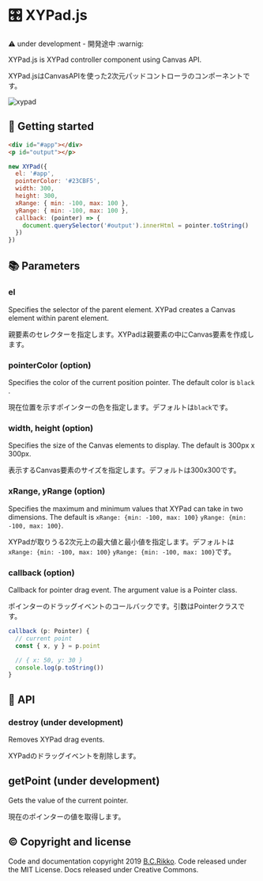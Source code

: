 # :control_knobs: XYPad.js

:warning: under development - 開発途中 :warnig:

XYPad.js is XYPad controller component using Canvas API.

XYPad.jsはCanvasAPIを使った2次元パッドコントローラのコンポーネントです。

![xypad](https://user-images.githubusercontent.com/5305599/63904838-49be1f80-ca4d-11e9-99f1-e7a147132d1a.gif)


## :rocket: Getting started

```html
<div id="#app"></div>
<p id="output"></p>
```

```js
new XYPad({
  el: '#app',
  pointerColor: '#23CBF5',
  width: 300,
  height: 300,
  xRange: { min: -100, max: 100 },
  yRange: { min: -100, max: 100 },
  callback: (pointer) => {
    document.querySelector('#output').innerHtml = pointer.toString()
  })
})
```


## :books: Parameters

### el

Specifies the selector of the parent element. XYPad creates a Canvas element within parent element.

親要素のセレクターを指定します。XYPadは親要素の中にCanvas要素を作成します。

### pointerColor (option)

Specifies the color of the current position pointer. The default color is `black `.

現在位置を示すポインターの色を指定します。デフォルトは`black`です。

### width, height (option)

Specifies the size of the Canvas elements to display. The default is 300px x 300px.

表示するCanvas要素のサイズを指定します。デフォルトは300x300です。

### xRange, yRange (option)

Specifies the maximum and minimum values that XYPad can take in two dimensions. The default is `xRange: {min: -100, max: 100}` `yRange: {min: -100, max: 100}`.

XYPadが取りうる2次元上の最大値と最小値を指定します。デフォルトは`xRange: {min: -100, max: 100}` `yRange: {min: -100, max: 100}`です。

### callback (option)

Callback for pointer drag event. The argument value is a Pointer class.

ポインターのドラッグイベントのコールバックです。引数はPointerクラスです。

```ts
callback (p: Pointer) {
  // current point
  const { x, y } = p.point

  // { x: 50, y: 30 }
  console.log(p.toString())
}
```

## :book: API

### destroy (under development)

Removes XYPad drag events.

XYPadのドラッグイベントを削除します。

## getPoint (under development)

Gets the value of the current pointer.

現在のポインターの値を取得します。



## :copyright: Copyright and license

Code and documentation copyright 2019 [B.C.Rikko](https://github.com/BcRikko). Code released under the MIT License. Docs released under Creative Commons.


